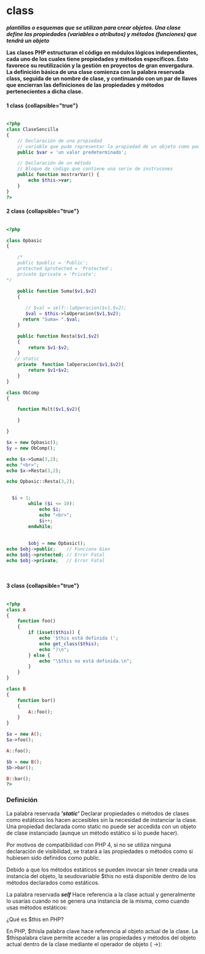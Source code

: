 # class 

  **_plantillas o esquemas que se utilizan para crear objetos. Una clase define las propiedades (variables o atributos) y métodos (funciones) que tendrá un objeto_**

**Las clases PHP estructuran el código en módulos lógicos independientes, cada uno de los cuales tiene propiedades y métodos específicos. Esto favorece su reutilización y la gestión en proyectos de gran envergadura.
 La definición básica de una clase comienza con la palabra reservada class, seguida de un nombre de clase, y continuando con un par de llaves que encierran las definiciones de las propiedades y métodos pertenecientes a dicha clase.**
#### 1 class  {collapsible="true"}



```php

<?php
class ClaseSencilla
{
    // Declaración de una propiedad
    // variable que pude representar la propiedad de un objeto como podria se color,forma, tamaño
    public $var = 'un valor predeterminado';

    // Declaración de un método
    // Bloque de codigo que contiene una serie de instrucones
    public function mostrarVar() {
        echo $this->var;
    }
}
?>

```
#### 2 class  {collapsible="true"}
```php

<?php

class Opbasic
{ 

    /*
    public $public = 'Public';
    protected $protected = 'Protected';
    private $private = 'Private';
*/

    public function Suma($v1,$v2)
    {
      
       // $val = self::laOperacion($v1,$v2);
       $val = $this->laOperacion($v1,$v2);
      return "Suma= ".$val;
    }

    public function Resta($v1,$v2)
    {
        return $v1-$v2;
    }
   // static
    private  function laOperacion($v1,$v2){
        return $v1+$v2;
    }
}

class ObComp
{

    function Mult($v1,$v2){

    }

}

$x = new Opbasic();
$y = new ObComp();

echo $x->Suma(3,2);
echo "<br>";
echo $x->Resta(3,2);

echo Opbasic::Resta(3,2);


  $i = 1;
        while ($i <= 10):
            echo $i;
            echo "<br>";
            $i++;
        endwhile;
        
        
        $obj = new Opbasic();
echo $obj->public;    // Funciona bien
echo $obj->protected; // Error Fatal
echo $obj->private;   // Error Fatal
        
        
```
#### 3 class  {collapsible="true"}

```php

<?php
class A
{
    function foo()
    {
        if (isset($this)) {
            echo '$this está definida (';
            echo get_class($this);
            echo ")\n";
        } else {
            echo "\$this no está definida.\n";
        }
    }
}

class B
{
    function bar()
    {
        A::foo();
    }
}

$a = new A();
$a->foo();

A::foo();

$b = new B();
$b->bar();

B::bar();
?>
```
### Definición

La palabra reservada ***'static'***
Declarar propiedades o métodos de clases como estáticos los hacen accesibles sin la necesidad de instanciar la clase. Una propiedad declarada como static no puede ser accedida con un objeto de clase instanciado (aunque un método estático sí lo puede hacer).

Por motivos de compatibilidad con PHP 4, si no se utiliza ninguna declaración de visibilidad, se tratará a las propiedades o métodos como si hubiesen sido definidos como public.

Debido a que los métodos estáticos se pueden invocar sin tener creada una instancia del objeto, la seudovariable $this no está disponible dentro de los métodos declarados como estáticos.

La palabra reservada ***self***
Hace referencia a la clase actual y generalmente lo usarías cuando no se genera una instancia de la misma, como cuando usas métodos estáticos:

¿Qué es  $this en PHP?

En PHP, $thisla palabra clave hace referencia al objeto actual de la clase. La $thispalabra clave permite acceder a las propiedades y métodos del objeto actual dentro de la clase mediante el operador de objeto ( ->):

<a href="https://www.phptutorial.net/php-oop/php-this/"></a>